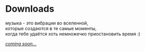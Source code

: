 # Downloads

музыка - это вибрации во вселенной,  
которые создаются в те самые моменты,  
когда тебе удаётся хоть немножечко приостановить время :)

[*сoming soon...*](humans.txt)
